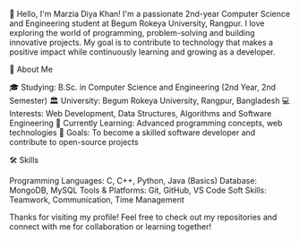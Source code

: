 👋 Hello, I'm Marzia Diya Khan!
I'm a passionate 2nd-year Computer Science and Engineering student at Begum Rokeya University, Rangpur. I love exploring the world of programming, problem-solving and building innovative projects. My goal is to contribute to technology that makes a positive impact while continuously learning and growing as a developer.

🌟 About Me

🎓 Studying: B.Sc. in Computer Science and Engineering (2nd Year, 2nd Semester)
🏛 University: Begum Rokeya University, Rangpur, Bangladesh
💻 Interests: Web Development, Data Structures, Algorithms and Software Engineering
🌱 Currently Learning: Advanced programming concepts, web technologies
🎯 Goals: To become a skilled software developer and contribute to open-source projects


🛠️ Skills

Programming Languages: C, C++, Python, Java (Basics)
Database: MongoDB, MySQL
Tools & Platforms: Git, GitHub, VS Code
Soft Skills: Teamwork, Communication, Time Management



Thanks for visiting my profile! Feel free to check out my repositories and connect with me for collaboration or learning together!
